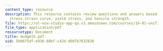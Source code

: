 ```yaml
---
content_type: resource
description: This resource contains review questions and answers based on prototypical
  stress-strain curve, yield stress, and tensile strength.
file: https://ol-ocw-studio-app-qa.s3.amazonaws.com/courses/16-01-unified-engineering-i-ii-iii-iv-fall-2005-spring-2006/5b0875dfe93688bfc42dd607b7632838_mudgm15.pdf
file_type: application/pdf
resourcetype: Document
title: mudgm15.pdf
uid: 5b0875df-e936-88bf-c42d-d607b7632838
---
```

